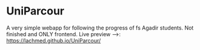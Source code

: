 # UniParcour
A very simple webapp for following the progress of fs Agadir students.
Not finished and ONLY frontend.
Live preview -->: https://lachmed.github.io/UniParcour/
